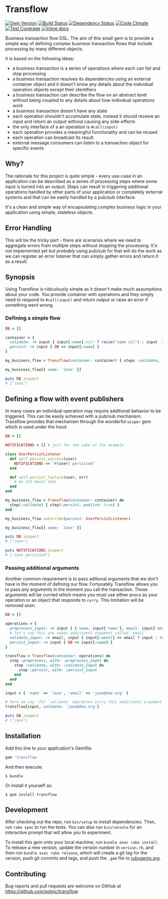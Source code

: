 [gem]: https://rubygems.org/gems/transflow
[travis]: https://travis-ci.org/solnic/transflow
[gemnasium]: https://gemnasium.com/solnic/transflow
[codeclimate]: https://codeclimate.com/github/solnic/transflow
[inchpages]: http://inch-ci.org/github/solnic/transflow

# Transflow

[![Gem Version](https://badge.fury.io/rb/transflow.svg)][gem]
[![Build Status](https://travis-ci.org/solnic/transflow.svg?branch=master)][travis]
[![Dependency Status](https://gemnasium.com/solnic/transflow.png)][gemnasium]
[![Code Climate](https://codeclimate.com/github/solnic/transflow/badges/gpa.svg)][codeclimate]
[![Test Coverage](https://codeclimate.com/github/solnic/transflow/badges/coverage.svg)][codeclimate]
[![Inline docs](http://inch-ci.org/github/solnic/transflow.svg?branch=master)][inchpages]

Business transaction flow DSL. The aim of this small gem is to provide a simple
way of defining complex business transaction flows that include processing by
many different objects.

It is based on the following ideas:

- a business transaction is a series of operations where each can fail and stop processing
- a business transaction resolves its dependencies using an external container object
  and it doesn't know any details about the individual operation objects except their
  identifiers
- a business transaction can describe the flow on an abstract level without being
  coupled to any details about how individual operations work
- a business transaction doesn't have any state
- each operation shouldn't accumulate state, instead it should receive an input and return
  an output without causing any side-effects
- the only interface of a an operation is `#call(input)`
- each operation provides a meaningful functionality and can be reused
- each operation can broadcast its result
- external message consumers can listen to a transaction object for specific events

## Why?

The rationale for this project is quite simple - every use-case in an application
can be described as a series of processing steps where some input is turned into
an output. Steps can result in triggering additional operations handled by other
parts of your application or completely external systems and that can be easily
handled by a pub/sub interface.

It's a clean and simple way of encapsulating complex business logic in your application
using simple, stateless objects.

## Error Handling

This will be the tricky part - there are scenarios where we need to aggregate
errors from multiple steps without stopping the processing. It's not implemented
yet but *probably* using pub/sub for that will do the work as we can register an
error listener that can simply gather errors and return it as a result.

## Synopsis

Using Transflow is ridiculously simple as it doesn't make much assumptions about
your code. You provide container with operations and they simply need to respond
to `#call(input)` and return output or raise an error if something went wrong.

### Defining a simple flow

``` ruby
DB = []

container = {
  validate: -> input { input[:name].nil? ? raise("name nil") : input  },
  persist: -> input { DB << input[:name] }
}

my_business_flow = Transflow(container: container) { steps :validate, :persist }

my_business_flow[{ name: 'Jane' }]

puts DB.inspect
# ["Jane"]
```

## Defining a flow with event publishers

In many cases an individual operation may require additional behavior to be
triggered. This can be easily achieved with a pub/sub mechanism. Transflow
provides that mechanism through the wonderful `wisper` gem which is used under
the hood.

``` ruby
DB = []

NOTIFICATIONS = [] # just for the sake of the example

class UserPersistListener
  def self.persist_success(user)
    NOTIFICATIONS << "#{user} persisted"
  end

  def self.persist_failure(user, err)
    # do sth about that
  end
end

my_business_flow = Transflow(container: container) do
  step(:validate) { step(:persist, publish: true) }
end

my_business_flow.subscribe(persist: UserPersistListener)

my_business_flow[{ name: 'Jane' }]

puts DB.inspect
# ["Jane"]

puts NOTIFICATIONS.inspect
# ["Jane persisted"]
```

### Passing additional arguments

Another common requirement is to pass aditional arguments that we don't have in
the moment of defining our flow. Fortunately Transflow allows you to pass any
arguments in the moment you call the transaction. Those arguments will be curried
which means you must use either procs as your operation or an object that responds
to `curry`. This limitation will be removed soon.

``` ruby
DB = []

operations = {
  preprocess_input: -> input { { name: input['name'], email: input['email'] } },
  # let's say this one needs additional argument called `email`
  validate_input: -> email, input { input[:email] == email ? input : raise('ops') },
  persist_input: -> input { DB << input[:name] }
}

transflow = Transflow(container: operations) do
  step :preprocess, with: :preprocess_input do
    step :validate, with: :validate_input do
      step :persist, with: :persist_input
    end
  end
end

input = { 'name' => 'Jane', 'email' => 'jane@doe.org' }

# here we say "for `validate` operation curry this additional argument
transflow[input, validate: 'jane@doe.org']

puts DB.inspect
# ["Jane"]
```

## Installation

Add this line to your application's Gemfile:

```ruby
gem 'transflow'
```

And then execute:

    $ bundle

Or install it yourself as:

    $ gem install transflow

## Development

After checking out the repo, run `bin/setup` to install dependencies. Then, run `rake spec` to run the tests. You can also run `bin/console` for an interactive prompt that will allow you to experiment.

To install this gem onto your local machine, run `bundle exec rake install`. To release a new version, update the version number in `version.rb`, and then run `bundle exec rake release`, which will create a git tag for the version, push git commits and tags, and push the `.gem` file to [rubygems.org](https://rubygems.org).

## Contributing

Bug reports and pull requests are welcome on GitHub at https://github.com/solnic/transflow.
